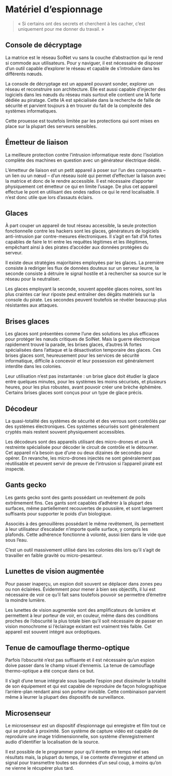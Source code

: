 # Matériel d’espionnage
> « Si certains ont des secrets et cherchent à les cacher, c’est uniquement pour me donner du travail. »

## Console de décryptage
La matrice est le réseau SolNet vu sans la couche d’abstraction qui le rend si commode aux utilisateurs. Pour y naviguer, il est nécessaire de disposer d’un outil capable d’explorer le réseau et capable de s’introduire dans les différents nœuds.

La console de décryptage est un appareil pouvant sonder, explorer un réseau et reconstruire son architecture. Elle est aussi capable d’injecter des logiciels dans les nœuds du réseau mais surtout elle contient une IA forte dédiée au piratage. Cette IA est spécialisée dans la recherche de faille de sécurité et parvient toujours à en trouver du fait de la complexité des systèmes informatiques.

Cette prouesse est toutefois limitée par les protections qui sont mises en place sur la plupart des serveurs sensibles.

## Émetteur de liaison
La meilleure protection contre l’intrusion informatique reste donc l’isolation complète des machines en question avec un générateur électrique dédié.

L’émetteur de liaison est un petit appareil à poser sur l’un des composants – un lien ou un nœud – d’un réseau isolé qui permet d’effectuer la liaison avec la matrice et donc de le rendre accessible. Il est nécessaire d’apporter physiquement cet émetteur ce qui en limite l’usage. De plus cet appareil effectue le pont en utilisant des ondes radios ce qui le rend localisable. Il n’est donc utile que lors d’assauts éclairs.

## Glaces
À part couper un appareil de tout réseau accessible, la seule protection fonctionnelle contre les hackers sont les glaces, générateurs de logiciels anti-intrusion par contre-mesures électroniques. Il s’agit en fait d’IA fortes capables de faire le tri entre les requêtes légitimes et les illégitimes, empêchant ainsi à des pirates d’accéder aux données protégées du serveur.

Il existe deux stratégies majoritaires employées par les glaces. La première consiste à rediriger les flux de données douteux sur un serveur leurre, la seconde consiste à détruire le signal hostile et à rechercher sa source sur le réseau pour la neutraliser.

Les glaces employant la seconde, souvent appelée glaces noires, sont les plus craintes car leur riposte peut entraîner des dégâts matériels sur la console du pirate. Les secondes peuvent toutefois se révéler beaucoup plus résistantes aux attaques.

## Brises glaces
Les glaces sont présentées comme l’une des solutions les plus efficaces pour protéger les nœuds critiques de SolNet. Mais la guerre électronique rapidement trouvé la parade, les brises glaces, d’autres IA fortes spécialisées dans l’attaque et la désactivation temporaire des glaces. Ces brises glaces sont, heureusement pour les services de sécurité informatique, difficile à concevoir et leur possession est généralement interdite dans les colonies.

Leur utilisation n’est pas instantanée : un brise glace doit étudier la glace entre quelques minutes, pour les systèmes les moins sécurisés, et plusieurs heures, pour les plus robustes, avant pouvoir créer une brèche éphémère. Certains brises glaces sont conçus pour un type de glace précis.

## Décodeur
La quasi-totalité des systèmes de sécurité et des verrous sont contrôlés par des systèmes électroniques. Ces systèmes sécurisés sont généralement cryptés mais restent souvent physiquement accessibles.

Les décodeurs sont des appareils utilisant des micro-drones et une IA restreinte spécialisée pour décoder le circuit de contrôle et le détourner. Cet appareil n’a besoin que d’une ou deux dizaines de secondes pour opérer. En revanche, les micro-drones injectés ne sont généralement pas réutilisable et peuvent servir de preuve de l’intrusion si l’appareil piraté est inspecté.

## Gants gecko
Les gants gecko sont des gants possédant un revêtement de poils extrêmement fins. Ces gants sont capables d’adhérer à la plupart des surfaces, même partiellement recouvertes de poussière, et sont largement suffisants pour supporter le poids d’un biologique.

Associés à des genouillères possédant le même revêtement, ils permettent à leur utilisateur d’escalader n’importe quelle surface, y compris les plafonds. Cette adhérence fonctionne à volonté, aussi bien dans le vide que sous l’eau.

C’est un outil massivement utilisé dans les colonies dès lors qu’il s’agit de travailler en faible gravité ou micro-pesanteur.

## Lunettes de vision augmentée
Pour passer inaperçu, un espion doit souvent se déplacer dans zones peu ou non éclairées. Évidemment pour mener à bien ses objectifs, il lui est nécessaire de voir ce qu’il fait sans toutefois pouvoir se permettre d’émettre la moindre lumière.

Les lunettes de vision augmentée sont des amplificateurs de lumière et permettent à leur porteur de voir, en couleur, même dans des conditions proches de l’obscurité la plus totale bien qu’il soit nécessaire de passer en vision monochrome si l’éclairage existant est vraiment très faible. Cet appareil est souvent intégré aux ordoptiques.

## Tenue de camouflage thermo-optique
Parfois l’obscurité n’est pas suffisante et il est nécessaire qu’un espion doive passer dans le champ visuel d’ennemis. La tenue de camouflage thermo-optique a été conçue dans ce but.

Il s’agit d’une tenue intégrale sous laquelle l’espion peut dissimuler la totalité de son équipement et qui est capable de reproduire de façon holographique l’arrière-plan rendant ainsi son porteur invisible. Cette combinaison parvient même à leurrer la plupart des dispositifs de surveillance.

## Microsenseur
Le microsenseur est un dispositif d’espionnage qui enregistre et film tout ce qui se produit à proximité. Son système de capture vidéo est capable de reproduire une image tridimensionnelle, son système d’enregistrement audio d’identifier la localisation de la source.

Il est possible de le programmer pour qu’il émette en temps réel ses résultats mais, la plupart du temps, il se contente d’enregistrer et attend un signal pour transmettre toutes ses données d’un seul coup, à moins qu’on ne vienne le récupérer plus tard.
